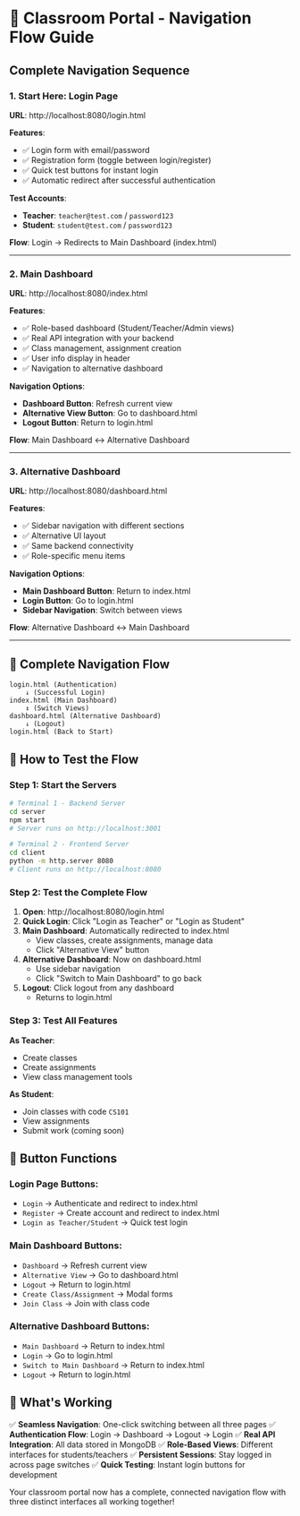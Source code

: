 # 🚀 Classroom Portal - Navigation Flow Guide

## Complete Navigation Sequence

### 1. **Start Here: Login Page**
**URL**: http://localhost:8080/login.html

**Features**:
- ✅ Login form with email/password
- ✅ Registration form (toggle between login/register)
- ✅ Quick test buttons for instant login
- ✅ Automatic redirect after successful authentication

**Test Accounts**:
- **Teacher**: `teacher@test.com` / `password123`
- **Student**: `student@test.com` / `password123`

**Flow**: Login → Redirects to Main Dashboard (index.html)

---

### 2. **Main Dashboard**
**URL**: http://localhost:8080/index.html

**Features**:
- ✅ Role-based dashboard (Student/Teacher/Admin views)
- ✅ Real API integration with your backend
- ✅ Class management, assignment creation
- ✅ User info display in header
- ✅ Navigation to alternative dashboard

**Navigation Options**:
- **Dashboard Button**: Refresh current view
- **Alternative View Button**: Go to dashboard.html
- **Logout Button**: Return to login.html

**Flow**: Main Dashboard ↔ Alternative Dashboard

---

### 3. **Alternative Dashboard**
**URL**: http://localhost:8080/dashboard.html

**Features**:
- ✅ Sidebar navigation with different sections
- ✅ Alternative UI layout
- ✅ Same backend connectivity
- ✅ Role-specific menu items

**Navigation Options**:
- **Main Dashboard Button**: Return to index.html
- **Login Button**: Go to login.html
- **Sidebar Navigation**: Switch between views

**Flow**: Alternative Dashboard ↔ Main Dashboard

---

## 🔄 Complete Navigation Flow

```
login.html (Authentication)
    ↓ (Successful Login)
index.html (Main Dashboard)
    ↕ (Switch Views)
dashboard.html (Alternative Dashboard)
    ↓ (Logout)
login.html (Back to Start)
```

## 🎯 How to Test the Flow

### **Step 1: Start the Servers**
```bash
# Terminal 1 - Backend Server
cd server
npm start
# Server runs on http://localhost:3001

# Terminal 2 - Frontend Server  
cd client
python -m http.server 8080
# Client runs on http://localhost:8080
```

### **Step 2: Test the Complete Flow**

1. **Open**: http://localhost:8080/login.html
2. **Quick Login**: Click "Login as Teacher" or "Login as Student"
3. **Main Dashboard**: Automatically redirected to index.html
   - View classes, create assignments, manage data
   - Click "Alternative View" button
4. **Alternative Dashboard**: Now on dashboard.html
   - Use sidebar navigation
   - Click "Switch to Main Dashboard" to go back
5. **Logout**: Click logout from any dashboard
   - Returns to login.html

### **Step 3: Test All Features**

**As Teacher**:
- Create classes
- Create assignments
- View class management tools

**As Student**:
- Join classes with code `CS101`
- View assignments
- Submit work (coming soon)

## 🔧 Button Functions

### **Login Page Buttons**:
- `Login` → Authenticate and redirect to index.html
- `Register` → Create account and redirect to index.html  
- `Login as Teacher/Student` → Quick test login

### **Main Dashboard Buttons**:
- `Dashboard` → Refresh current view
- `Alternative View` → Go to dashboard.html
- `Logout` → Return to login.html
- `Create Class/Assignment` → Modal forms
- `Join Class` → Join with class code

### **Alternative Dashboard Buttons**:
- `Main Dashboard` → Return to index.html
- `Login` → Go to login.html
- `Switch to Main Dashboard` → Return to index.html
- `Logout` → Return to login.html

## 🎉 What's Working

✅ **Seamless Navigation**: One-click switching between all three pages
✅ **Authentication Flow**: Login → Dashboard → Logout → Login
✅ **Real API Integration**: All data stored in MongoDB
✅ **Role-Based Views**: Different interfaces for students/teachers
✅ **Persistent Sessions**: Stay logged in across page switches
✅ **Quick Testing**: Instant login buttons for development

Your classroom portal now has a complete, connected navigation flow with three distinct interfaces all working together!